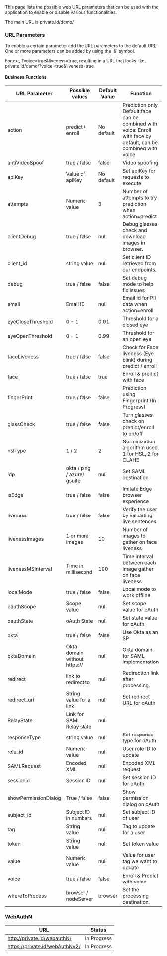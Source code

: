 This page lists the possible web URL parameters that can be used with the application to enable or disable various functionalities.

The main URL is private.id/demo/

### URL Parameters

To enable a certain parameter add the URL parameters to the default URL. One or more parameters can be added by using the '&' symbol.  

For ex., ?voice=true&liveness=true, resulting in a URL that looks like, private.id/demo/?voice=true&liveness=true

#### Business Functions

|URL Parameter | Possible values |Default Value|Function | 
|-----|----|---|-----|
|action|predict / enroll|No default|Prediction only Default:face can be combined with voice: Enroll with face by default, can be combined with voice|
|antiVideoSpoof|true / false|false|Video spoofing|
|apiKey| Value of apiKey|No default|Set apiKey for requests to execute|
|attempts|Numeric value|3|Number of attempts to try prediction when action=predict|
|clientDebug|true / false|null|Debug glasses check and download images in browser.|
|client_id|string value|null|Set client ID retrieved from our endpoints.|
|debug|true / false|false|Set debug mode to help fix issues|
|email|Email ID|null|Email id for PII data when action=enroll|
|eyeCloseThreshold| 0 - 1|0.01|Threshold for a closed eye|
|eyeOpenThreshold| 0 - 1|0.99|Threshold for an open eye|
|faceLiveness| true / false|false|Check for Face liveness (Eye blink) during predict / enroll|
|face| true / false|true|Enroll & predict with face|
|fingerPrint|true / false|false|Prediction using Fingerprint (In Progress)|
|glassCheck|true / false|false|Turn glasses check on predict/enroll to on/off|
|hslType|1 / 2|2|Normalization algorithm used. 1 for HSL, 2 for CLAHE|
|idp|okta / ping / azure/ gsuite|null|Set SAML destination|
|isEdge|true / false|false|Imitate Edge browser experience|
|liveness|true / false|false|Verify the user by validating live sentences|
|livenessImages| 1 or more images|10|Number of images to gather on face liveness|
|livenessMSInterval| Time in millisecond |190|Time interval between each image gather on face liveness|
|localMode|true / false|false|Local mode to work offline.|
|oauthScope|Scope value|null|Set scope value for oAuth|
|oauthState|oAuth State|null|Set state value for oAuth|
|okta|true / false|false|Use Okta as an SP|
|oktaDomain|Okta domain without https://|null|Okta domain for SAML implementation|
|redirect|link to redirect to|null|Redirection link after processing.|
|redirect_uri|String value for a link|null|Set redirect URL for oAuth|
|RelayState| Link for SAML Relay state|null||
|responseType|string value|null|Set response type for oAuth|
|role_id|Numeric value|null|User role ID to update|
|SAMLRequest| Encoded XML|null|Encoded XML request|
|sessionid|Session ID|null|Set session ID for oAuth|
|showPermissionDialog|True / false|false|Show permission dialog on oAuth|
|subject_id|Subject ID in numbers|null|Set subject ID of user|
|tag|String value|null|Tag to update for a user|
|token|String value|null|Set token value|
|value|Numeric value|null|Value for user tag we want to update|
|voice|true / false|false|Enroll & Predict with voice|
|whereToProcess|browser / nodeServer|browser|Set the processing destination.|

### WebAuthN
|URL|Status|
|---|---|
|http://private.id/webauthN/|In Progress|
|https://private.id/webAuthNv2/|In Progress|